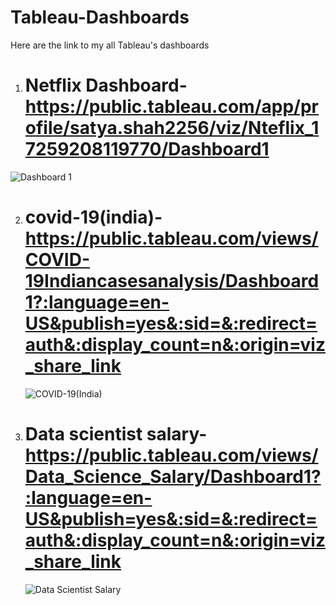 # Tableau-Dashboards

Here are the link to my all Tableau's dashboards

1) # Netflix Dashboard- https://public.tableau.com/app/profile/satya.shah2256/viz/Nteflix_17259208119770/Dashboard1
![Dashboard 1](https://github.com/user-attachments/assets/4d5ac392-f574-45e8-a97f-5f5c53e2bab6)


2) # covid-19(india)- https://public.tableau.com/views/COVID-19Indiancasesanalysis/Dashboard1?:language=en-US&publish=yes&:sid=&:redirect=auth&:display_count=n&:origin=viz_share_link
   ![COVID-19(India)](https://github.com/user-attachments/assets/9c6100d3-35ea-46f2-9297-35e2f4def879)


3) # Data scientist salary- https://public.tableau.com/views/Data_Science_Salary/Dashboard1?:language=en-US&publish=yes&:sid=&:redirect=auth&:display_count=n&:origin=viz_share_link
   ![Data Scientist Salary](https://github.com/user-attachments/assets/bd4c86be-ad5d-4f05-b273-aba80c9c3cd3)

   
